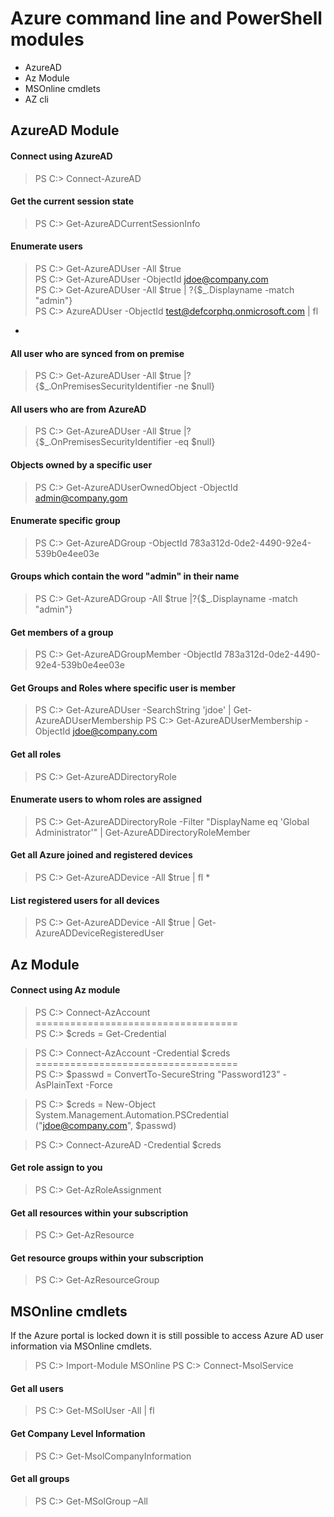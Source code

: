 # Azure command line and PowerShell modules

- AzureAD
- Az Module
- MSOnline cmdlets
- AZ cli


## AzureAD Module
#### Connect using AzureAD
> PS C:> Connect-AzureAD  

#### Get the current session state
> PS C:>  Get-AzureADCurrentSessionInfo

#### Enumerate users
> PS C:>  Get-AzureADUser -All $true  
> PS C:>  Get-AzureADUser -ObjectId jdoe@company.com  
> PS C:>  Get-AzureADUser -All $true | ?{$_.Displayname -match "admin"}  
> PS C:>  AzureADUser -ObjectId test@defcorphq.onmicrosoft.com | fl
*

#### All user who are synced from on premise
> PS C:> Get-AzureADUser -All $true |?{$_.OnPremisesSecurityIdentifier -ne $null}

#### All users who are from AzureAD
> PS C:> Get-AzureADUser -All $true |?{$_.OnPremisesSecurityIdentifier -eq $null}

#### Objects owned by a specific user
> PS C:> Get-AzureADUserOwnedObject -ObjectId admin@company.gom

#### Enumerate specific group
> PS C:> Get-AzureADGroup -ObjectId 783a312d-0de2-4490-92e4-539b0e4ee03e

#### Groups which contain the word "admin" in their name
> PS C:> Get-AzureADGroup -All $true |?{$_.Displayname -match "admin"}

#### Get members of a group
> PS C:> Get-AzureADGroupMember -ObjectId 783a312d-0de2-4490-92e4-539b0e4ee03e

#### Get Groups and Roles where specific user is member
> PS C:> Get-AzureADUser -SearchString 'jdoe' | Get-AzureADUserMembership
> PS C:> Get-AzureADUserMembership -ObjectId jdoe@company.com

#### Get all roles
> PS C:> Get-AzureADDirectoryRole

#### Enumerate users to whom roles are assigned
> PS C:> Get-AzureADDirectoryRole -Filter "DisplayName eq 'Global Administrator'" | Get-AzureADDirectoryRoleMember

#### Get all Azure joined and registered devices
> PS C:> Get-AzureADDevice -All $true | fl *

#### List registered users for all devices
> PS C:> Get-AzureADDevice -All $true | Get-AzureADDeviceRegisteredUser






## Az Module
#### Connect using Az module
> PS C:> Connect-AzAccount   
===================================  
> PS C:> $creds = Get-Credential  

> PS C:> Connect-AzAccount -Credential $creds  
===================================  
> PS C:> $passwd = ConvertTo-SecureString
"Password123" -AsPlainText -Force  

> PS C:> $creds = New-Object System.Management.Automation.PSCredential
("jdoe@company.com", $passwd)  

> PS C:> Connect-AzureAD -Credential $creds  

#### Get role assign to you
> PS C:> Get-AzRoleAssignment

#### Get all resources within your subscription
> PS C:> Get-AzResource

#### Get resource groups within your subscription
> PS C:> Get-AzResourceGroup




## MSOnline cmdlets
If the Azure portal is locked down it is still possible to access Azure AD user information via MSOnline cmdlets.  
> PS C:> Import-Module MSOnline
> PS C:> Connect-MsolService

#### Get all users
> PS C:> Get-MSolUser -All | fl

#### Get Company Level Information
> PS C:> Get-MsolCompanyInformation

#### Get all groups
> PS C:> Get-MSolGroup –All